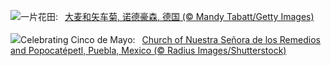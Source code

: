 ![](https://www.bing.com/th?id=OHR.Kornblume_ZH-CN0344238832_UHD.jpg&w=1000)一片花田:&nbsp;&ensp;[大麦和矢车菊, 诺德豪森, 德国 (© Mandy Tabatt/Getty Images)](https://www.bing.com/th?id=OHR.Kornblume_ZH-CN0344238832_UHD.jpg)
<br><br/>
![](https://www.bing.com/th?id=OHR.Popocatepetl_EN-US0582960818_UHD.jpg&w=1000)Celebrating Cinco de Mayo:&nbsp;&ensp;[Church of Nuestra Señora de los Remedios and Popocatépetl, Puebla, Mexico (© Radius Images/Shutterstock)](https://www.bing.com/th?id=OHR.Popocatepetl_EN-US0582960818_UHD.jpg)
<br><br/>
